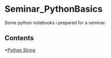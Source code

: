 # Seminar_PythonBasics
Some python notebooks i prepared for a seminar.

## Contents
  *[Python String](https://github.com/bikz007/Seminar_PythonBasics/blob/master/Strings.ipynb)
